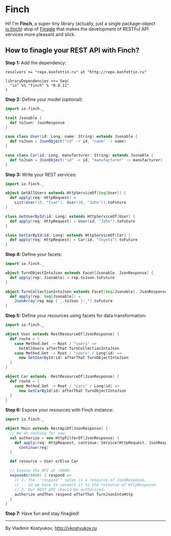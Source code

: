 Finch
=====

Hi! I'm **Finch**, a super-tiny library (actually, just a single package-object
[io.finch](https://github.com/vkostyukov/finch/blob/master/src/main/scala/io/finch/package.scala))
atop of [Finagle](http://twitter.github.io/finagle) that makes the development of RESTFul
API services more pleasant and slick.

How to finagle your REST API with Finch?
----------------------------------------

**Step 1:** Add the dependency:

```
resolvers += "repo.konfettin.ru" at "http://repo.konfettin.ru"

libraryDependencies ++= Seq(
  "io" %% "finch" % "0.0.11"
)
```

**Step 2:** Define your model (optional):
```scala
import io.finch._

trait Jsonable {
  def toJson: JsonResponse
}

case class User(id: Long, name: String) extends Jsonable {
  def toJson = JsonObject("id" -> id, "name" -> name)
}

case class Car(id: Long, manufacturer: String) extends Jsonable {
  def toJson = JsonObject("id" -> id, "manufacturer" -> manufacturer)
}
```

**Step 3:** Write your REST services:

```scala
import io.finch._

object GetAllUsers extends HttpServiceOf[Seq[User]] {
  def apply(req: HttpRequest) =
    List(User(10, "Ivan"), User(20, "John")).toFuture
}

class GetUserById(id: Long) extends HttpServiceOf[User] {
  def apply(req: HttpRequest) = User(id, "John").toFuture
}

class GetCarById(id: Long) extends HttpServiceOf[Car] {
  def apply(req: HttpRequest) = Car(id, "Toyota").toFuture
}
```

**Step 4:** Define your facets:

```scala
import io.finch._

object TurnObjectIntoJson extends Facet[Jsonable, JsonResponse] {
  def apply(rep: Jsonable) = rep.toJson.toFuture
}

object TurnCollectionIntoJson extends Facet[Seq[Jsonable], JsonResponse] {
  def apply(rep: Seq[Jsonable]) =
    JsonArray(rep map { _.toJson }:_*).toFuture
}
```

**Step 5:** Define your resources using facets for data transformation:
```scala
import io.finch._

object User extends RestResourceOf[JsonResponse] {
  def route = {
    case Method.Get -> Root / "users" =>
      GetAllUsers afterThat TurnCollectionIntoJson
    case Method.Get -> Root / "users" / Long(id) =>
      new GetUserById(id) afterThat TurnObjectIntoJson
  }
}

object Car extends  RestResourceOf[JsonResponse] {
  def route = {
    case Method.Get -> Root / "cars" / Long(id) =>
      new GetCarById(id) afterThat TurnObjectIntoJson
  }
}
```

**Step 6:** Expose your resources with Finch instance:

```scala
import io.finch._

object Main extends RestApiOf[JsonResponse] {
  // We do nothing for now.
  val authorize = new HttpFilterOf[JsonResponse] {
    def apply(req: HttpRequest, continue: Service[HttpRequest, JsonResponse]) =
      continue(req)
  }

  def resource = User orElse Car

  // Expose the API at :8080.
  exposeAt(8080) { respond =>
    // 1. The ''respond'' value is a resource of JsonResponse,
    //    so we have to convert it to the resource of HttpResponse.
    // 2. Our REST API should be authorized.
    authorize andThen respond afterThat TurnJsonIntoHttp
  }
}
```

**Step 7:** Have fun and stay finagled!

----
By Vladimir Kostyukov, http://vkostyukov.ru
